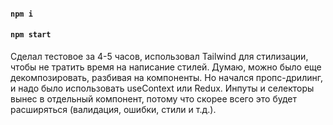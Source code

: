 #### `npm i`

#### `npm start`

Сделал тестовое за 4-5 часов, использовал Tailwind для стилизации, чтобы не тратить время на написание стилей. Думаю, можно было еще декомпозировать, разбивая на компоненты. Но начался пропс-дрилинг, и надо было использовать useContext или Redux. Инпуты и селекторы вынес в отдельный компонент, потому что скорее всего это будет расширяться (валидация, ошибки, стили и т.д.).
